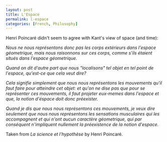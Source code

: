 ```yaml
---
layout: post
title: L'Espace
permalink: l-espace
categories: [French, Philosophy]
---
```


Henri Poincaré didn't seem to agree with Kant's view of space (and
time):

*Nous ne nous représentons donc pas les corps extérieurs dans l'espace
géometrique, mais nous raisonnons sur ces corps, comme s'ils étaient
situés dans l'espace géometrique.*

*Quand on dit d'autre part que nous "localisons" tel objet en tel point
de l'espace, qu'est-ce que cela veut dire?*

*Cela signifie simplement que nous nous représentons les mouvements qu'il
faut faire pour atteindre cet objet: et qu'on ne dise pas que pour se
représenter ces mouvements, il faut projeter eux-memes dans l'espace et
que, la notion d'éspace doit donc préexister.*

*Quand je dis que nous nous représentons ces mouvements, je veux dire
seulement que nous nous représentons les sensations musculaires qui les
accompagnent et qui n'ont aucun caractère géometrique, qui par
conséquent n'impliquent nullement la préexistence de la notion d'espace.*

Taken from *La science et l'hypothèse* by Henri Poincaré.
